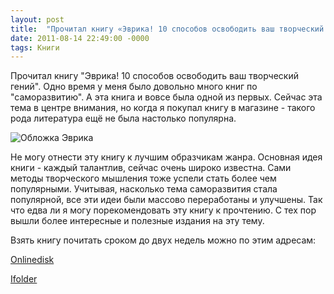 ```yaml
---
layout: post
title:  "Прочитал книгу «Эврика! 10 способов освободить ваш творческий гений»"
date: 2011-08-14 22:49:00 -0000
tags: Книги
---
```


Прочитал книгу "Эврика! 10 способов освободить ваш творческий гений". Одно время у меня было довольно много книг по "саморазвитию". А эта книга и вовсе была одной из первых. Сейчас эта тема в центре внимания, но когда я покупал книгу в магазине - такого рода литература ещё не была настолько популярна.

<img src="http://2nature.me/files/Evrika_title.jpg" alt="Обложка Эврика" />

Не могу отнести эту книгу к лучшим образчикам жанра. Основная идея книги - каждый талантлив, сейчас очень широко известна. Сами методы творческого мышления тоже успели стать более чем популярными. Учитывая, насколько тема саморазвития стала популярной, все эти идеи были массово переработаны и улучшены. Так что едва ли я могу порекомендовать эту книгу к прочтению. С тех пор вышли более интересные и полезные издания на эту тему.

Взять книгу почитать сроком до двух недель можно по этим адресам:

<a href="http://www.onlinedisk.ru/edit_file/713313/">Onlinedisk</a>

<a href="http://infanata.ifolder.ru/25183365">Ifolder</a>